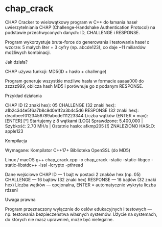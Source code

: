 # chap_crack

CHAP Cracker to wielowątkowy program w C++ do łamania haseł uwierzytelniania CHAP (Challenge-Handshake Authentication Protocol) na podstawie przechwyconych danych: ID, CHALLENGE i RESPONSE.

Program wykorzystuje brute-force do generowania i testowania haseł o wzorze:
5 małych liter + 3 cyfry (np. abcde123), co daje ~11 miliardów możliwych kombinacji.


Jak działa?

CHAP używa funkcji:
MD5(ID + hasło + challenge)

Program generuje wszystkie możliwe hasła w formacie aaaaa000 do zzzzz999, oblicza hash MD5 i porównuje go z podanym RESPONSE.


Przykład działania

CHAP ID (2 znaki hex): 05
CHALLENGE (32 znaki hex): a1b2c3d4e5f6a7b8c9d0e1f2a3b4c5d6
RESPONSE (32 znaki hex): deadbeef0123456789abcdef11223344
Liczba wątków (ENTER = max): [ENTER]
[*] Startujemy z 8 wątkami
[LOG] Sprawdzone: 5,400,000 | Szybkość: 2.70 MH/s | Ostatnie hasło: afkmp205
[!] ZNALEZIONO HASŁO: apple123

Kompilacja

Wymagane:
    Kompilator C++17+
    Biblioteka OpenSSL (do MD5)

Linux / macOS
g++ chap_crack.cpp -o chap_crack -static -static-libgcc -static-libstdc++ -lssl -lcrypto -pthread

Dane wejściowe 
    CHAP ID — 1 bajt w postaci 2 znaków hex (np. 05)
    CHALLENGE — 16 bajtów (32 znaki hex)
    RESPONSE — 16 bajtów (32 znaki hex)
    Liczba wątków — opcjonalna, ENTER = automatycznie wykryta liczba rdzeni


Uwaga prawna

Program przeznaczony wyłącznie do celów edukacyjnych i testowych — np. testowania bezpieczeństwa własnych systemów. Użycie na systemach, do których nie masz uprawnień, może być nielegalne.
